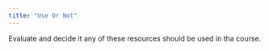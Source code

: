 ```yaml
---
title: "Use Or Not"
---
```


Evaluate and decide it any of these resources should be used in tha course.
